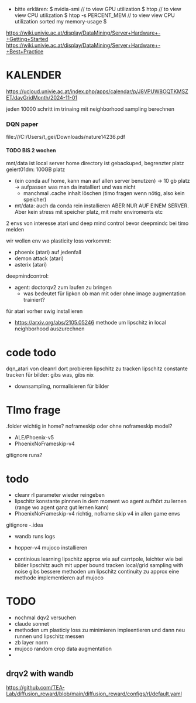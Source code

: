- bitte erklären:
$ nvidia-smi // to view GPU utilization 
$ htop // to view view CPU utilization 
$ htop -s PERCENT_MEM // to view view CPU utilization sorted my memory-usage 
$


https://wiki.univie.ac.at/display/DataMining/Server+Hardware+-+Getting+Started
https://wiki.univie.ac.at/display/DataMining/Server+Hardware+-+Best+Practice


# KALENDER
https://ucloud.univie.ac.at/index.php/apps/calendar/p/J8VPUW8OQTKMSZET/dayGridMonth/2024-11-01


jeden 10000 schritt im trinaing
mit neighborhood sampling berechnen


### DQN paper
file:///C:/Users/t_gei/Downloads/nature14236.pdf

#### TODO BIS 2 wochen
mnt/data ist local server
home directory ist gebackuped, begrenzter platz 
geiert01dm: 100GB platz

- (ein conda auf home, kann man auf allen server benutzen) -> 10 gb platz -> aufpassen was man da installiert und was nicht
  - manchmal .cache inhalt löschen (timo fragen wenn nötig, also kein speicher)
- mt/data: auch da conda rein installieren ABER NUR AUF EINEM SERVER. Aber kein stress mit speicher platz, mit mehr enviroments etc 



2 envs von interesse atari und deep mind control
bevor deepmindc bei timo melden

wir wollen env wo plasticity loss vorkommt:
- phoenix (atari) auf jedenfall
- demon attack (atari)
- asterix (atari)

deepmindcontrol:
- agent: doctorqv2 zum laufen zu bringen
  - was bedeutet für lipkon ob man mit oder ohne image augmentation trainiert?

für atari vorher swig installieren


- https://arxiv.org/abs/2105.05246 methode um lipschitz in local neighborhood auszurechnen

# code todo
dqn_atari von cleanrl dort probieren lipschitz zu tracken
lipschitz constante tracken für bilder: gibs was, gibs nix

- downsampling, normalisieren für bilder




# TImo frage
.folder wichtig in home?
noframeskip oder ohne noframeskip model? 
- ALE/Phoenix-v5
- PhoenixNoFrameskip-v4

gitignore runs?




# todo
- cleanr rl parameter wieder reingeben
- lipschitz konstante pinnnen in dem moment wo agent aufhört zu lernen (range wo agent ganz gut lernen kann)
- PhoenixNoFrameskip-v4 richtig, noframe skip v4 in allen game envs

gitignore
-.idea
- wandb
runs
logs

- hopper-v4
    mujoco installieren
-   continious learning
    lipschitz approx wie auf carrtpole, leichter wie bei bilder
    lipschitz auch mit upper bound tracken
    local/grid sampling with noise
    gibs bessere methoden um lipschitz continuity zu approx
      eine methode implementieren auf mujoco
    



# TODO
- nochmal dqv2 versuchen
- claude sonnet
- methoden um plasticiy loss zu minimieren impleentieren und dann neu runnen und lipschitz messen
 - zb layer norm
 - mujoco random crop data augmentation
- 



## drqv2 with wandb
https://github.com/TEA-Lab/diffusion_reward/blob/main/diffusion_reward/configs/rl/default.yaml